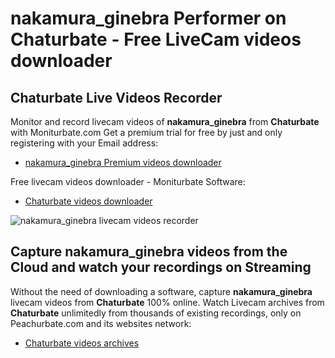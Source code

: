 # nakamura_ginebra Performer on Chaturbate - Free LiveCam videos downloader

## Chaturbate Live Videos Recorder

Monitor and record livecam videos of **nakamura_ginebra** from **Chaturbate** with Moniturbate.com
Get a premium trial for free by just and only registering with your Email address:
* [nakamura_ginebra Premium videos downloader](https://moniturbate.com/request-demo-licence-key.html)

Free livecam videos downloader - Moniturbate Software:
* [Chaturbate videos downloader](https://moniturbate.com/moniturbate-download-software.html)

![nakamura_ginebra livecam videos recorder](https://peachurnet.com/templates/moniturbate-software.png)


## Capture nakamura_ginebra videos from the Cloud and watch your recordings on Streaming

Without the need of downloading a software, capture **nakamura_ginebra** livecam videos from **Chaturbate** 100% online.
Watch Livecam archives from **Chaturbate** unlimitedly from thousands of existing recordings, only on Peachurbate.com and its websites network:
* [Chaturbate videos archives](https://peachurnet.com/)
